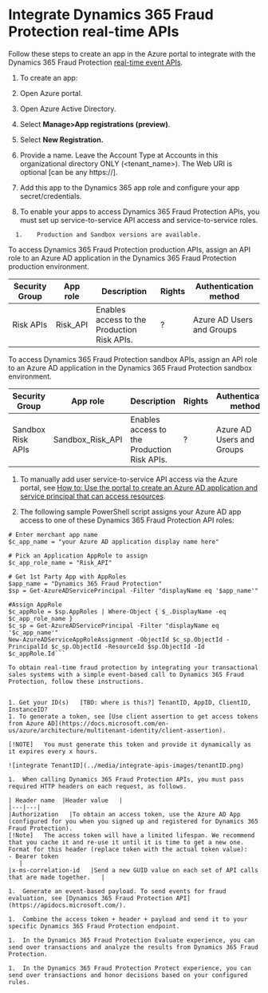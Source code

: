 # Integrate Dynamics 365 Fraud Protection real-time APIs

Follow these steps to create an app in the Azure portal to integrate with the Dynamics 365 Fraud Protection [real-time event APIs](real-time-api.md).

1.	To create an app:

   1.	Open Azure portal.
  
   1.	Open Azure Active Directory.
  
   1.	Select **Manage>App registrations (preview)**.
  
   1.	Select **New Registration.**
  
   1.	Provide a name. Leave the Account Type at Accounts in this organizational directory ONLY (<tenant_name>). The Web URI is optional [can be any https://].
  
1.	Add this app to the Dynamics 365 app role and configure your app secret/credentials.

   1.	To enable your apps to access Dynamics 365 Fraud Protection APIs, you must set up service-to-service API access and service-to-service roles.
  
      1.	Production and Sandbox versions are available.
    
  To access Dynamics 365 Fraud Protection production APIs, assign an API role to an Azure AD application in the Dynamics 365 Fraud Protection production environment.

|Security Group   |App role   |Description   |Rights   |Authentication method   |
|---|---|---|---|---|
|Risk APIs   |Risk_API   |Enables access to the Production Risk APIs.   |?   |Azure AD Users and Groups   |

To access Dynamics 365 Fraud Protection sandbox APIs, assign an API role to an Azure AD application in the Dynamics 365 Fraud Protection sandbox environment.

|Security Group   |App role   |Description   |Rights   |Authentication method   |
|---|---|---|---|---|
|Sandbox Risk APIs   |Sandbox_Risk_API   |Enables access to the Production Risk APIs.   |?   |Azure AD Users and Groups   |

1.	To manually add user service-to-service API access  via the Azure portal, see [How to: Use the portal to create an Azure AD application and service principal that can access resources](https://docs.microsoft.com/en-us/azure/active-directory/develop/howto-create-service-principal-portal).

1.	The following sample PowerShell script assigns your Azure AD app access to one of these Dynamics 365 Fraud Protection API roles:

```# Enter merchant app name
# Enter merchant app name
$c_app_name = "your Azure AD application display name here"

# Pick an Application AppRole to assign
$c_app_role_name = "Risk_API"

# Get 1st Party App with AppRoles
$app_name = "Dynamics 365 Fraud Protection"
$sp = Get-AzureADServicePrincipal -Filter "displayName eq '$app_name'"

#Assign AppRole
$c_appRole = $sp.AppRoles | Where-Object { $_.DisplayName -eq $c_app_role_name }
$c_sp = Get-AzureADServicePrincipal -Filter "displayName eq '$c_app_name'"
New-AzureADServiceAppRoleAssignment -ObjectId $c_sp.ObjectId -PrincipalId $c_sp.ObjectId -ResourceId $sp.ObjectId -Id $c_appRole.Id```

To obtain real-time fraud protection by integrating your transactional sales systems with a simple event-based call to Dynamics 365 Fraud Protection, follow these instructions.


1. Get your ID(s)   [TBD: where is this?] TenantID, AppID, ClientID, InstanceID?
1. To generate a token, see [Use client assertion to get access tokens from Azure AD](https://docs.microsoft.com/en-us/azure/architecture/multitenant-identity/client-assertion).

[!NOTE]   You must generate this token and provide it dynamically as it expires every x hours.

![integrate TenantID](../media/integrate-apis-images/tenantID.png)

1.	When calling Dynamics 365 Fraud Protection APIs, you must pass required HTTP headers on each request, as follows.

| Header name  |Header value   |
|---|---|
|Authorization   |To obtain an access token, use the Azure AD App (configured for you when you signed up and registered for Dynamics 365 Fraud Protection).
[!Note]   The access token will have a limited lifespan. We recommend that you cache it and re-use it until it is time to get a new one.
Format for this header (replace token with the actual token value):
- Bearer token
   |
|x-ms-correlation-id   |Send a new GUID value on each set of API calls that are made together.   |

1.	Generate an event-based payload. To send events for fraud evaluation, see [Dynamics 365 Fraud Protection API](https://apidocs.microsoft.com/).

1.	Combine the access token + header + payload and send it to your specific Dynamics 365 Fraud Protection endpoint.

1.	In the Dynamics 365 Fraud Protection Evaluate experience, you can send over transactions and analyze the results from Dynamics 365 Fraud Protection.

1.	In the Dynamics 365 Fraud Protection Protect experience, you can send over transactions and honor decisions based on your configured rules.


